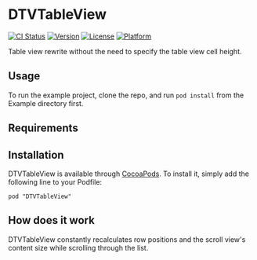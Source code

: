 # DTVTableView

[![CI Status](http://img.shields.io/travis/tomquist/DTVTableView.svg?style=flat)](https://travis-ci.org/tomquist/DTVTableView)
[![Version](https://img.shields.io/cocoapods/v/DTVTableView.svg?style=flat)](http://cocoadocs.org/docsets/DTVTableView)
[![License](https://img.shields.io/cocoapods/l/DTVTableView.svg?style=flat)](http://cocoadocs.org/docsets/DTVTableView)
[![Platform](https://img.shields.io/cocoapods/p/DTVTableView.svg?style=flat)](http://cocoadocs.org/docsets/DTVTableView)

Table view rewrite without the need to specify the table view cell height.

## Usage

To run the example project, clone the repo, and run `pod install` from the Example directory first.

## Requirements

## Installation

DTVTableView is available through [CocoaPods](http://cocoapods.org). To install
it, simply add the following line to your Podfile:

    pod "DTVTableView"

## How does it work

DTVTableView constantly recalculates row positions and the scroll view's content size while scrolling through the list.